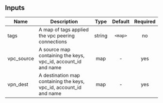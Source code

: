 
## Inputs

| Name | Description | Type | Default | Required |
|------|-------------|:----:|:-----:|:-----:|
| tags | A map of tags applied the vpc peering connections | string | `<map>` | no |
| vpc_source | A source map containing the keys, vpc_id, account_id and name | map | - | yes |
| vpn_dest | A destination map containing the keys, vpc_id, account_id and name | map | - | yes |

